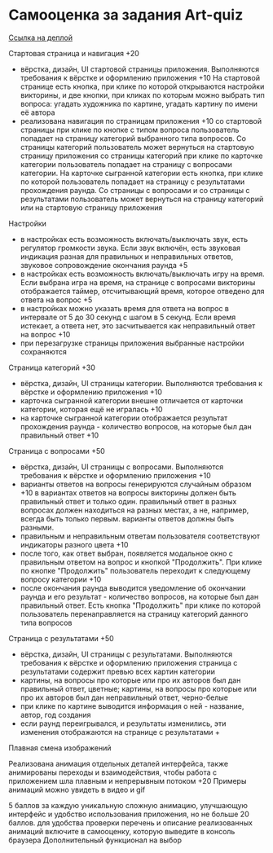 # Самооценка за задания Art-quiz 
[Ссылка на деплой](*)

Стартовая страница и навигация +20
 - вёрстка, дизайн, UI стартовой страницы приложения. Выполняются требования к вёрстке и оформлению приложения +10
На стартовой странице есть кнопка, при клике по которой открываются настройки викторины, и две кнопки, при кликах по которым можно выбрать тип вопроса: угадать художника по картине, угадать картину по имени её автора
 - реализована навигация по страницам приложения +10
со стартовой страницы при клике по кнопке с типом вопроса пользователь попадает на страницу категорий выбранного типа вопросов. Со страницы категорий пользователь может вернуться на стартовую страницу приложения
со страницы категорий при клике по карточке категории пользователь попадает на страницу с вопросами категории. На карточке сыгранной категории есть кнопка, при клике по которой пользователь попадает на страницу с результатами прохождения раунда. Со страницы с вопросами и со страницы с результатами пользователь может вернуться на страницу категорий или на стартовую страницу приложения


Настройки 
 - в настройках есть возможность включать/выключать звук, есть регулятор громкости звука. Если звук включён, есть звуковая индикация разная для правильных и неправильных ответов, звуковое сопровождение окончания раунда +5
 - в настройках есть возможность включать/выключать игру на время. Если выбрана игра на время, на странице с вопросами викторины отображается таймер, отсчитывающий время, которое отведено для ответа на вопрос +5
 - в настройках можно указать время для ответа на вопрос в интервале от 5 до 30 секунд с шагом в 5 секунд. Если время истекает, а ответа нет, это засчитывается как неправильный ответ на вопрос +10
 - при перезагрузке страницы приложения выбранные настройки сохраняются 


Страница категорий +30

 - вёрстка, дизайн, UI страницы категории. Выполняются требования к вёрстке и оформлению приложения +10
 - карточка сыгранной категории внешне отличается от карточки категории, которая ещё не игралась +10
 - на карточке сыгранной категории отображается результат прохождения раунда - количество вопросов, на которые был дан правильный ответ +10


Страница с вопросами +50

 - вёрстка, дизайн, UI страницы с вопросами. Выполняются требования к вёрстке и оформлению приложения +10
 - варианты ответов на вопросы генерируются случайным образом +10
в вариантах ответов на вопросы викторины должен быть правильный ответ и только один.
правильный ответ в разных вопросах должен находиться на разных местах, а не, например, всегда быть только первым.
варианты ответов должны быть разными.
 - правильным и неправильным ответам пользователя соответствуют индикаторы разного цвета +10
 - после того, как ответ выбран, появляется модальное окно с правильным ответом на вопрос и кнопкой "Продолжить". При клике по кнопке "Продолжить" пользователь переходит к следующему вопросу категории +10
 - после окончания раунда выводится уведомление об окончании раунда и его результат - количество вопросов, на которые был дан правильный ответ. Есть кнопка "Продолжить" при клике по которой пользователь перенаправляется на страницу категорий данного типа вопросов 


Страница с результатами +50

 - вёрстка, дизайн, UI страницы с результатами. Выполняются требования к вёрстке и оформлению приложения 
страница с результатами содержит превью всех картин категории 
 - картины, на вопросы про которые или про их авторов был дан правильный ответ, цветные; картины, на вопросы про которые или про их авторов был дан неправильный ответ, черно-белые 
 - при клике по картине выводится информация о ней - название, автор, год создания 
 - если раунд переигрывался, и результаты изменились, эти изменения отображаются на странице с результатами +


Плавная смена изображений 

Реализована анимация отдельных деталей интерфейса, также анимированы переходы и взаимодействия, чтобы работа с приложением шла плавным и непрерывным потоком +20
Примеры анимаций можно увидеть в видео и gif

5 баллов за каждую уникальную сложную анимацию, улучшающую интерфейс и удобство использования приложения, но не больше 20 баллов.
для удобства проверки перечень и описание реализованных анимаций включите в самооценку, которую выведите в консоль браузера
Дополнительный функционал на выбор 

